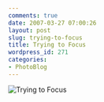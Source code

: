 ```yaml
---
comments: true
date: 2007-03-27 07:00:26
layout: post
slug: trying-to-focus
title: Trying to Focus
wordpress_id: 271
categories:
- PhotoBlog
---
```


![Trying to Focus](http://ryanfitzer.com/main/wp-content/uploads/2007/03/trying.jpg)
